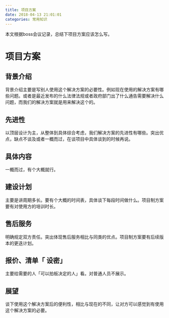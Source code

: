 ```yaml
---
title: 项目方案
date: 2018-04-13 21:01:01
categories: 常用知识
---
```


本文根据boss会议记录，总结下项目方案应该怎么写。

# 项目方案

## 背景介绍

背景介绍主要是写别人使用这个解决方案的必要性。例如现在使用的解决方案有哪些问题。或者是最近发布的什么法律法规或者政府部门出了什么通告需要解决什么问题，而我们的解决方案就是用来解决这个的。

## 先进性

以顶层设计为主，从整体到具体综合考虑，我们解决方案的先进性有哪些。突出优点，缺点不谈及或者一概而过，在谈项目中具体谈到的时候再说。

## 具体内容

一概而过，有个大概就行。

## 建设计划

主要是讲周期多长。要有个大概的时间表，具体谈下每段时间做什么。项目制方案要有对使用方的培训时长。

## 售后服务

明确规定双方责任。突出体现售后服务相比与同类的优点。项目制方案要有后续版本的更迭计划。

## 报价、清单「 设密」

主要给需要的人「可以拍板决定的人」看。对普通人员不展示。

## 展望

谈下使用这个解决方案后的便利性，相比与现在的不同，让对方可以感觉到有使用这个解决方案的必要。